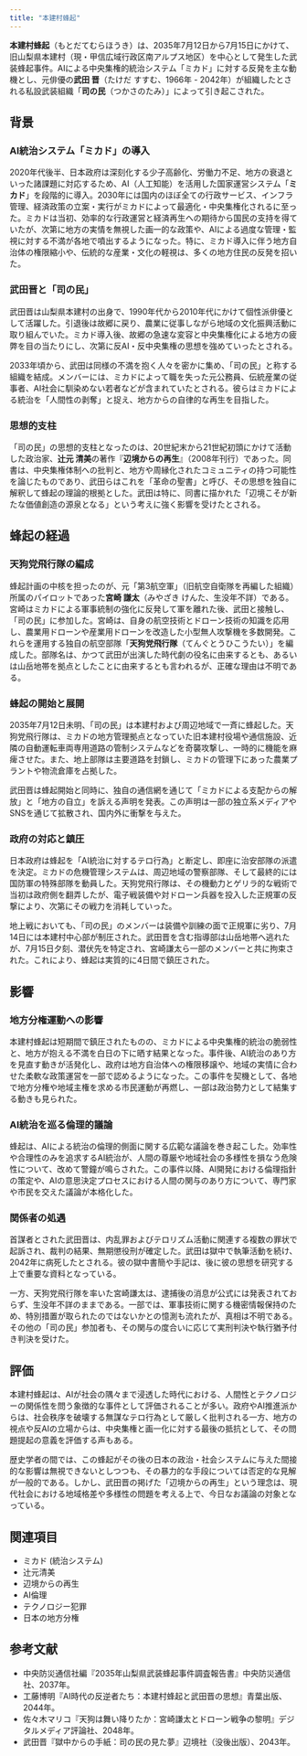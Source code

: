 ```yaml
---
title: "本建村蜂起"
---
```


**本建村蜂起**（もとだてむらほうき）は、2035年7月12日から7月15日にかけて、旧山梨県本建村（現・甲信広域行政区南アルプス地区）を中心として発生した武装蜂起事件。AIによる中央集権的統治システム「ミカド」に対する反発を主な動機とし、元俳優の**武田 晋**（たけだ すすむ、1966年 - 2042年）が組織したとされる私設武装組織「**司の民**（つかさのたみ）」によって引き起こされた。

## 背景

### AI統治システム「ミカド」の導入
2020年代後半、日本政府は深刻化する少子高齢化、労働力不足、地方の衰退といった諸課題に対応するため、AI（人工知能）を活用した国家運営システム「**ミカド**」を段階的に導入。2030年には国内のほぼ全ての行政サービス、インフラ管理、経済政策の立案・実行がミカドによって最適化・中央集権化されるに至った。ミカドは当初、効率的な行政運営と経済再生への期待から国民の支持を得ていたが、次第に地方の実情を無視した画一的な政策や、AIによる過度な管理・監視に対する不満が各地で噴出するようになった。特に、ミカド導入に伴う地方自治体の権限縮小や、伝統的な産業・文化の軽視は、多くの地方住民の反発を招いた。

### 武田晋と「司の民」
武田晋は山梨県本建村の出身で、1990年代から2010年代にかけて個性派俳優として活躍した。引退後は故郷に戻り、農業に従事しながら地域の文化振興活動に取り組んでいた。ミカド導入後、故郷の急速な変容と中央集権化による地方の疲弊を目の当たりにし、次第に反AI・反中央集権の思想を強めていったとされる。

2033年頃から、武田は同様の不満を抱く人々を密かに集め、「司の民」と称する組織を結成。メンバーには、ミカドによって職を失った元公務員、伝統産業の従事者、AI社会に馴染めない若者などが含まれていたとされる。彼らはミカドによる統治を「人間性の剥奪」と捉え、地方からの自律的な再生を目指した。

### 思想的支柱
「司の民」の思想的支柱となったのは、20世紀末から21世紀初頭にかけて活動した政治家、**辻󠄀元 清美**の著作『**辺境からの再生**』（2008年刊行）であった。同書は、中央集権体制への批判と、地方や周縁化されたコミュニティの持つ可能性を論じたものであり、武田らはこれを「革命の聖書」と呼び、その思想を独自に解釈して蜂起の理論的根拠とした。武田は特に、同書に描かれた「辺境こそが新たな価値創造の源泉となる」という考えに強く影響を受けたとされる。

## 蜂起の経過

### 天狗党飛行隊の編成
蜂起計画の中核を担ったのが、元「第3航空軍」（旧航空自衛隊を再編した組織）所属のパイロットであった**宮崎 謙太**（みやざき けんた、生没年不詳）である。宮崎はミカドによる軍事統制の強化に反発して軍を離れた後、武田と接触し、「司の民」に参加した。宮崎は、自身の航空技術とドローン技術の知識を応用し、農業用ドローンや産業用ドローンを改造した小型無人攻撃機を多数開発。これらを運用する独自の航空部隊「**天狗党飛行隊**（てんぐとうひこうたい）」を編成した。部隊名は、かつて武田が出演した時代劇の役名に由来するとも、あるいは山岳地帯を拠点としたことに由来するとも言われるが、正確な理由は不明である。

### 蜂起の開始と展開
2035年7月12日未明、「司の民」は本建村および周辺地域で一斉に蜂起した。天狗党飛行隊は、ミカドの地方管理拠点となっていた旧本建村役場や通信施設、近隣の自動運転車両専用道路の管制システムなどを奇襲攻撃し、一時的に機能を麻痺させた。また、地上部隊は主要道路を封鎖し、ミカドの管理下にあった農業プラントや物流倉庫を占拠した。

武田晋は蜂起開始と同時に、独自の通信網を通じて「ミカドによる支配からの解放」と「地方の自立」を訴える声明を発表。この声明は一部の独立系メディアやSNSを通じて拡散され、国内外に衝撃を与えた。

### 政府の対応と鎮圧
日本政府は蜂起を「AI統治に対するテロ行為」と断定し、即座に治安部隊の派遣を決定。ミカドの危機管理システムは、周辺地域の警察部隊、そして最終的には国防軍の特殊部隊を動員した。天狗党飛行隊は、その機動力とゲリラ的な戦術で当初は政府側を翻弄したが、電子戦装備や対ドローン兵器を投入した正規軍の反撃により、次第にその戦力を消耗していった。

地上戦においても、「司の民」のメンバーは装備や訓練の面で正規軍に劣り、7月14日には本建村中心部が制圧された。武田晋を含む指導部は山岳地帯へ逃れたが、7月15日夕刻、潜伏先を特定され、宮崎謙太ら一部のメンバーと共に拘束された。これにより、蜂起は実質的に4日間で鎮圧された。

## 影響

### 地方分権運動への影響
本建村蜂起は短期間で鎮圧されたものの、ミカドによる中央集権的統治の脆弱性と、地方が抱える不満を白日の下に晒す結果となった。事件後、AI統治のあり方を見直す動きが活発化し、政府は地方自治体への権限移譲や、地域の実情に合わせた柔軟な政策運営を一部で認めるようになった。この事件を契機として、各地で地方分権や地域主権を求める市民運動が再燃し、一部は政治勢力として結集する動きも見られた。

### AI統治を巡る倫理的議論
蜂起は、AIによる統治の倫理的側面に関する広範な議論を巻き起こした。効率性や合理性のみを追求するAI統治が、人間の尊厳や地域社会の多様性を損なう危険性について、改めて警鐘が鳴らされた。この事件以降、AI開発における倫理指針の策定や、AIの意思決定プロセスにおける人間の関与のあり方について、専門家や市民を交えた議論が本格化した。

### 関係者の処遇
首謀者とされた武田晋は、内乱罪およびテロリズム活動に関連する複数の罪状で起訴され、裁判の結果、無期懲役刑が確定した。武田は獄中で執筆活動を続け、2042年に病死したとされる。彼の獄中書簡や手記は、後に彼の思想を研究する上で重要な資料となっている。

一方、天狗党飛行隊を率いた宮崎謙太は、逮捕後の消息が公式には発表されておらず、生没年不詳のままである。一部では、軍事技術に関する機密情報保持のため、特別措置が取られたのではないかとの憶測も流れたが、真相は不明である。その他の「司の民」参加者も、その関与の度合いに応じて実刑判決や執行猶予付き判決を受けた。

## 評価
本建村蜂起は、AIが社会の隅々まで浸透した時代における、人間性とテクノロジーの関係性を問う象徴的な事件として評価されることが多い。政府やAI推進派からは、社会秩序を破壊する無謀なテロ行為として厳しく批判される一方、地方の視点や反AIの立場からは、中央集権と画一化に対する最後の抵抗として、その問題提起の意義を評価する声もある。

歴史学者の間では、この蜂起がその後の日本の政治・社会システムに与えた間接的な影響は無視できないとしつつも、その暴力的な手段については否定的な見解が一般的である。しかし、武田晋の掲げた「辺境からの再生」という理念は、現代社会における地域格差や多様性の問題を考える上で、今日なお議論の対象となっている。

## 関連項目
*   ミカド (統治システム)
*   辻󠄀元清美
*   辺境からの再生
*   AI倫理
*   テクノロジー犯罪
*   日本の地方分権

## 参考文献
*   中央防災通信社編『2035年山梨県武装蜂起事件調査報告書』中央防災通信社、2037年。
*   工藤博明『AI時代の反逆者たち：本建村蜂起と武田晋の思想』青葉出版、2044年。
*   佐々木マリコ『天狗は舞い降りたか：宮崎謙太とドローン戦争の黎明』デジタルメディア評論社、2048年。
*   武田晋『獄中からの手紙：司の民の見た夢』辺境社（没後出版）、2043年。